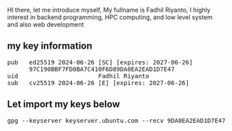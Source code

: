 HI there, let me introduce myself, My fullname 
is Fadhil Riyanto, I highly interest in backend programming,
HPC computing, and low level system and also web development

my key information
------------------
<pre>
pub   ed25519 2024-06-26 [SC] [expires: 2027-06-26]
      97C190BBF7FD0BA7C410F6D89DA0EA2EAD1D7E47
uid                      Fadhil Riyanto <me@fadev.org>
sub   cv25519 2024-06-26 [E] [expires: 2027-06-26]
</pre>

Let import my keys below
------------------
<pre>
gpg --keyserver keyserver.ubuntu.com --recv 9DA0EA2EAD1D7E47
</pre>

